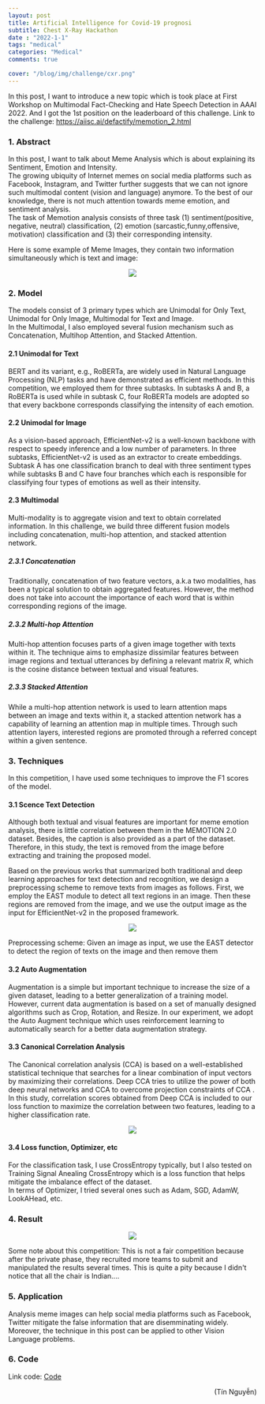 ```yaml
---
layout: post
title: Artificial Intelligence for Covid-19 prognosi
subtitle: Chest X-Ray Hackathon
date : "2022-1-1"
tags: "medical"
categories: "Medical"
comments: true

cover: "/blog/img/challenge/cxr.png"
---
```

In this post, I want to introduce a new topic which is took place at First Workshop on ​Multimodal Fact-Checking and Hate Speech Detection in AAAI 2022. And I got the 1st position on the leaderboard of this challenge. Link to the challenge: https://aiisc.ai/defactify/memotion_2.html

### 1. Abstract
In this post, I want to talk about Meme Analysis which is about explaining its Sentiment, Emotion and Intensity. <br/>
The growing ubiquity of Internet memes on social media platforms such as Facebook, Instagram, and Twitter further suggests that we can not ignore such multimodal content (vision and language) anymore. To the best of our knowledge, there is not much attention towards meme emotion, and sentiment analysis. <br/>
The task of Memotion analysis consists of three task (1) sentiment(positive, negative, neutral) classification, (2) emotion (sarcastic,funny,offensive, motivation) classification and (3) their corresponding intensity. <br/>

Here is some example of Meme Images, they contain two information simultaneously which is text and image: <br/>

<p align="center">
  <img src="/blog/img/challenge/meme_example.png">
</p>

### 2. Model
The models consist of 3 primary types which are Unimodal for Only Text, Unimodal for Only Image, Multimodal for Text and Image.<br/>
In the Multimodal, I also employed several fusion mechanism such as Concatenation, Multihop Attention, and Stacked Attention. <br/>
#### 2.1 Unimodal for Text
BERT and its variant, e.g., RoBERTa, are widely used in Natural Language Processing (NLP) tasks and have demonstrated as efficient methods. In this competition, we employed them for three subtasks. In subtasks A and B, a RoBERTa is used while in subtask C, four RoBERTa models are adopted so that every backbone corresponds classifying the intensity of each emotion.

#### 2.2 Unimodal for Image
As a vision-based approach, EfficientNet-v2 is a well-known backbone with respect to speedy inference and a low number of parameters. In three subtasks, EfficientNet-v2 is used as an extractor to create embeddings. Subtask A has one classification branch to deal with three sentiment types while subtasks B and C have four branches which each is responsible for classifying four types of emotions as well as their intensity.

#### 2.3 Multimodal
Multi-modality is to aggregate vision and text to obtain correlated information. In this challenge, we build three different fusion models including concatenation, multi-hop attention, and stacked attention network.
##### 2.3.1 Concatenation
Traditionally, concatenation of two feature vectors, a.k.a two modalities, has been a typical solution to obtain aggregated features. However, the method does not take into account the importance of each word that is within corresponding regions of the image. 

##### 2.3.2 Multi-hop Attention
Multi-hop attention focuses parts of a given image together with texts within it. The technique aims to emphasize dissimilar features between image regions and textual utterances by defining a relevant matrix $R$, which is the cosine distance between textual and visual features. 

##### 2.3.3 Stacked Attention
While a multi-hop attention network is used to learn attention maps between an image and texts within it, a stacked attention network has a capability of learning an attention map in multiple times. Through such attention layers, interested regions are promoted through a referred concept within a given sentence. 

### 3. Techniques
In this competition, I have used some techniques to improve the F1 scores of the model.

#### 3.1 Scence Text Detection
Although both textual and visual features are important for meme emotion analysis, there is little correlation between them in the MEMOTION 2.0 dataset. Besides, the caption is also provided as a part of the dataset. Therefore, in this study, the text is removed from the image before extracting and training the proposed model.

Based on the previous works that summarized both traditional and deep learning approaches for text detection and recognition, we design a preprocessing scheme to remove texts from images as follows. First, we employ the EAST module to detect all text regions in an image. Then these regions are removed from the image, and we use the output image as the input for EfficientNet-v2 in the proposed framework.

<p align="center">
  <img src="/blog/img/challenge/meme_preproc.png">
</p>
Preprocessing scheme: Given an image as input, we use the EAST detector to detect the region of texts on the image and then remove them

#### 3.2 Auto Augmentation 
Augmentation is a simple but important technique to increase the size of a given dataset, leading to a better generalization of a training model. However, current data augmentation is based on a set of manually designed algorithms such as Crop, Rotation, and Resize. In our experiment, we adopt the Auto Augment technique which uses reinforcement learning to automatically search for a better data augmentation strategy.

#### 3.3 Canonical Correlation Analysis
The Canonical correlation analysis (CCA) is based on a well-established statistical technique that searches for a linear combination of input vectors by maximizing their correlations. Deep CCA tries to utilize the power of both deep neural networks and CCA to overcome projection constraints of CCA . In this study, correlation scores obtained from Deep CCA is included to our loss function to maximize the correlation between two features, leading to a higher classification rate.

<p align="center">
  <img src="/blog/img/challenge/cca.png">
</p>

#### 3.4 Loss function, Optimizer, etc
For the classification task, I use CrossEntropy typically, but I also tested on Training Signal Anealing CrossEntropy which is a loss function that helps mitigate the imbalance effect of the dataset. <br/>
In terms of Optimizer, I tried several ones such as Adam, SGD, AdamW, LookAHead, etc.

### 4. Result
<p align="center">
  <img src="/blog/img/challenge/meme_result.png">
</p>
Some note about this competition: This is not a fair competition because after the private phase, they recruited more teams to submit and manipulated the results several times. This is quite a pity because I didn't notice that all the chair is Indian....

### 5. Application
Analysis meme images can help social media platforms such as Facebook, Twitter mitigate the false information that are disemminating widely.<br/>
Moreover, the technique in this post can be applied to other Vision Language problems.

### 6. Code
Link code: [Code](https://github.com/ngthanhtin/Covid_CXR_Hackathon) <br/>

<div style="text-align: right"> (Tín Nguyễn) </div>